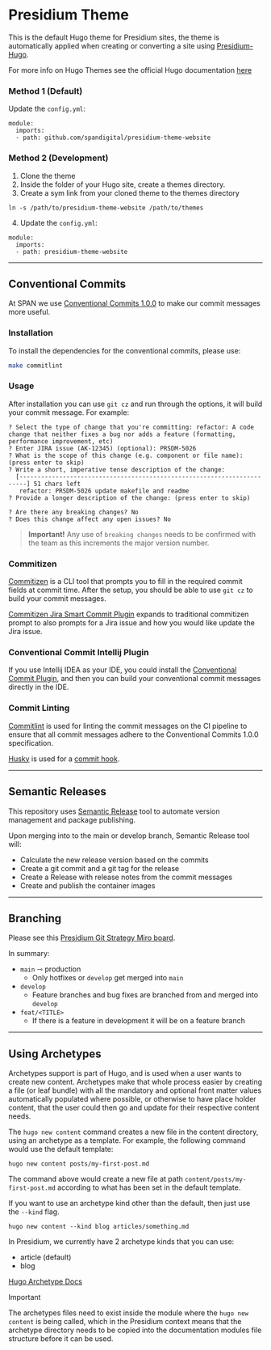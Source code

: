 # Presidium Theme

This is the default Hugo theme for Presidium sites, the theme is automatically applied when creating or converting a site using [Presidium-Hugo](https://github.com/SPANDigital/presidium-hugo). 

For more info on Hugo Themes see the official Hugo documentation [here](https://gohugo.io/hugo-modules/theme-components/) 

### Method 1 (Default)
Update the `config.yml`:
```
module:
  imports:
  - path: github.com/spandigital/presidium-theme-website
```

### Method 2 (Development)
1. Clone the theme
2. Inside the folder of your Hugo site, create a themes directory.
3. Create a sym link from your cloned theme to the themes directory
```
ln -s /path/to/presidium-theme-website /path/to/themes
```

4. Update the `config.yml`:
```
module:
  imports:
  - path: presidium-theme-website
```

---

## Conventional Commits

At SPAN we use [Conventional Commits 1.0.0](https://www.conventionalcommits.org/en/v1.0.0/) to make our commit messages more useful.

### Installation

To install the dependencies for the conventional commits, please use:
```bash
make commitlint
```

### Usage

After installation you can use `git cz` and run through the options, it will build your commit message. For example:

```
? Select the type of change that you're committing: refactor: A code change that neither fixes a bug nor adds a feature (formatting, performance improvement, etc)
? Enter JIRA issue (AK-12345) (optional): PRSDM-5026
? What is the scope of this change (e.g. component or file name): (press enter to skip) 
? Write a short, imperative tense description of the change: 
  [------------------------------------------------------------------------] 51 chars left
   refactor: PRSDM-5026 update makefile and readme
? Provide a longer description of the change: (press enter to skip)
 
? Are there any breaking changes? No
? Does this change affect any open issues? No
```

> **Important!** Any use of `breaking changes` needs to be confirmed with the team as this increments the major version number.

### Commitizen

[Commitizen](http://commitizen.github.io/cz-cli/) is a CLI tool that prompts you to fill in the required commit fields at commit time.
After the setup, you should be able to use `git cz` to build your commit messages.

[Commitizen Jira Smart Commit Plugin](https://github.com/anastariqkhan/cz-conventional-changelog-jira-smart-commits) expands to traditional
commitizen prompt to also prompts for a Jira issue and how you would like update the Jira issue. 

### Conventional Commit Intellij Plugin

If you use Intellij IDEA as your IDE, you could install the [Conventional Commit Plugin](https://plugins.jetbrains.com/plugin/13389-conventional-commit), and then
you can build your conventional commit messages directly in the IDE.

### Commit Linting

[Commitlint](https://commitlint.js.org/#/) is used for linting the commit messages on the CI pipeline to ensure that all commit messages adhere to the Conventional Commits 1.0.0 specification.

[Husky](https://typicode.github.io/husky/) is used for a [commit hook](https://commitlint.js.org/guides/local-setup.html#using-a-git-hooks-manager).

---

## Semantic Releases

This repository uses [Semantic Release](https://semantic-release.gitbook.io/semantic-release/) tool to automate version management and package publishing.

Upon merging into to the main or develop branch, Semantic Release tool will:
- Calculate the new release version based on the commits
- Create a git commit and a git tag for the release
- Create a Release with release notes from the commit messages
- Create and publish the container images

---

## Branching

Please see this [Presidium Git Strategy Miro board](https://miro.com/app/board/uXjVPK0XxiU=/).

In summary:
- `main` ⇾ production
  - Only hotfixes or `develop` get merged into `main`
- `develop`
  - Feature branches and bug fixes are branched from and merged into `develop`
- `feat/<TITLE>`
  - If there is a feature in development it will be on a feature branch

---


## Using Archetypes

Archetypes support is part of Hugo, and is used when a user wants to create new content.
Archetypes make that whole process easier by creating a file (or leaf bundle) with all the mandatory and optional front matter values automatically populated where possible, or otherwise to have place holder content, that the user could then go and update for their respective content needs.

The `hugo new content` command creates a new file in the content directory, using an archetype as a template. 
For example, the following command would use the default template:
```
hugo new content posts/my-first-post.md
```
The command above would create a new file at path `content/posts/my-first-post.md` according to what has been set in the default template.

If you want to use an archetype kind other than the default, then just use the `--kind` flag.
```
hugo new content --kind blog articles/something.md
```

In Presidium, we currently have 2 archetype kinds that you can use:
- article (default)
- blog

[Hugo Archetype Docs](https://gohugo.io/content-management/archetypes/)

> [!IMPORTANT]  
> The archetypes files need to exist inside the module where the `hugo new content` is being called, which in the Presidium context means that the archetype directory needs to be copied into the documentation modules file structure before it can be used.
